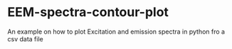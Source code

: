 # EEM-spectra-contour-plot
An example on how to plot Excitation and emission spectra in python fro a csv data file
